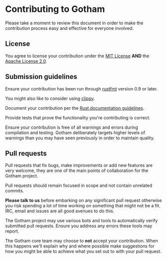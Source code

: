 # Contributing to Gotham

Please take a moment to review this document in order to make the contribution
process easy and effective for everyone involved.

## License

You agree to license your contribution under the 
[MIT License](LICENSE-MIT) **AND** the [Apache License 2.0](LICENSE-APACHE).

## Submission guidelines

Ensure your contribution has been run through 
[rustfmt](https://github.com/rust-lang-nursery/rustfmt) version 0.9 or later. 

You might also like to consider using 
[clippy](https://github.com/rust-lang-nursery/rust-clippy).

Document your contribution per the 
[Rust documentation guidelines](https://doc.rust-lang.org/book/first-edition/documentation.html).

Provide tests that prove the functionality you're contributing is correct.

Ensure your contribution is free of all warnings and errors during compilation 
and testing. Gotham deliberately targets higher levels of warnings than you may 
have seen previously in order to maintain quality.

## Pull requests

Pull requests that fix bugs, make improvements or add new features are very 
welcome, they are one of the main points of collaboration for the Gotham project. 

Pull requests should remain focused in scope and not contain unrelated commits.

**Please talk to us** before embarking on any significant pull request otherwise 
you risk spending a lot of time working on something that might not be a fit. 
IRC, email and issues are all good avenues to do this.

The Gotham project may use various bots and tools to automatically verify 
submitted pull requests. Ensure you address any errors these tools may report.

The Gotham core team may choose to **not** accept your contribution. 
When this happens we'll explain why and where possible make suggestions for how 
you might be able to achieve what you set out to with your pull request.
